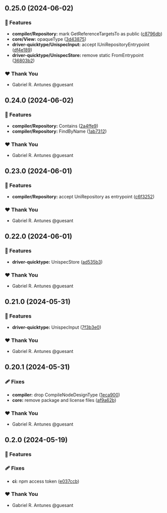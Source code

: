 ## 0.25.0 (2024-06-02)


### 🚀 Features

- **compiler/Repository:** mark GetReferenceTargetsTo as public ([c8796db](https://github.com/guesant/unispec/commit/c8796db))
- **core/View:** opaqueType ([3d43875](https://github.com/guesant/unispec/commit/3d43875))
- **driver-quicktype/UnispecInput:** accept IUniRepositoryEntrypoint ([df4e189](https://github.com/guesant/unispec/commit/df4e189))
- **driver-quicktype/UnispecStore:** remove static FromEntrypoint ([36803b2](https://github.com/guesant/unispec/commit/36803b2))

### ❤️  Thank You

- Gabriel R. Antunes @guesant

## 0.24.0 (2024-06-02)


### 🚀 Features

- **compiler/Repository:** Contains ([2a4ffe9](https://github.com/guesant/unispec/commit/2a4ffe9))
- **compiler/Repository:** FindByName ([1ab7312](https://github.com/guesant/unispec/commit/1ab7312))

### ❤️  Thank You

- Gabriel R. Antunes @guesant

## 0.23.0 (2024-06-01)


### 🚀 Features

- **compiler/Repository:** accept UniRepository as entrypoint ([c6f3252](https://github.com/guesant/unispec/commit/c6f3252))

### ❤️  Thank You

- Gabriel R. Antunes @guesant

## 0.22.0 (2024-06-01)


### 🚀 Features

- **driver-quicktype:** UnispecStore ([ad535b3](https://github.com/guesant/unispec/commit/ad535b3))

### ❤️  Thank You

- Gabriel R. Antunes @guesant

## 0.21.0 (2024-05-31)


### 🚀 Features

- **driver-quicktype:** UnispecInput ([7f3b3e0](https://github.com/guesant/unispec/commit/7f3b3e0))

### ❤️  Thank You

- Gabriel R. Antunes @guesant

## 0.20.1 (2024-05-31)


### 🩹 Fixes

- **compiler:** drop CompileNodeDesignType ([1eca900](https://github.com/guesant/unispec/commit/1eca900))
- **core:** remove package and license files ([af9a62b](https://github.com/guesant/unispec/commit/af9a62b))

### ❤️  Thank You

- Gabriel R. Antunes @guesant

## 0.2.0 (2024-05-19)

### 🚀 Features

### 🩹 Fixes

- **ci:** npm access token ([e037ccb](https://github.com/guesant/unispec/commit/e037ccb))

### ❤️ Thank You

- Gabriel R. Antunes @guesant
